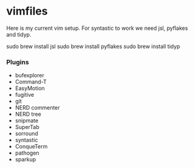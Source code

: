 vimfiles
========
Here is my current vim setup. For syntastic to work we need jsl, pyflakes and tidyp.

  sudo brew install jsl
  sudo brew install pyflakes
  sudo brew install tidyp

### Plugins
- bufexplorer
- Command-T
- EasyMotion
- fugitive
- git
- NERD commenter
- NERD tree
- snipmate
- SuperTab
- sorround
- syntastic
- ConqueTerm
- pathogen
- sparkup
